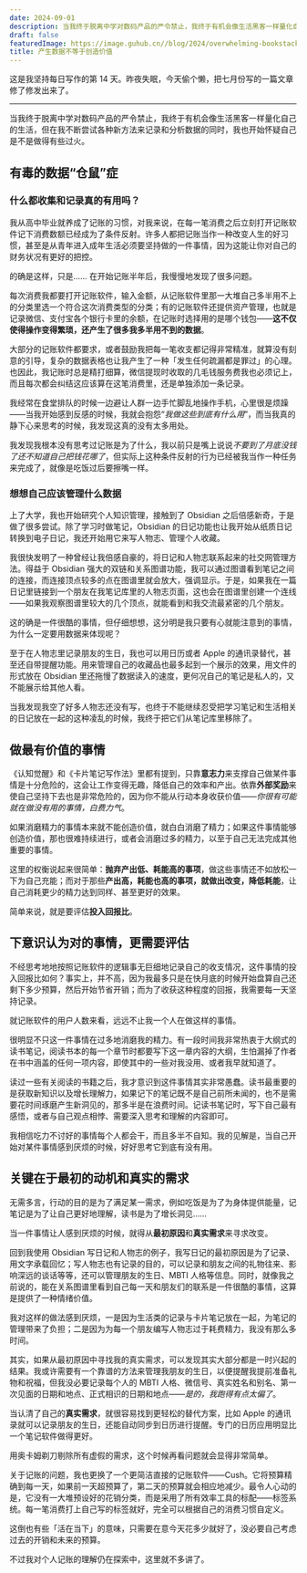 ```yaml
---
date: 2024-09-01
description: 当我终于脱离中学对数码产品的严令禁止，我终于有机会像生活黑客一样量化自己的生活，但在我不断尝试各种新方法来记录和分析数据的同时，我也开始怀疑自己是不是做得有些过火。
draft: false
featuredImage: https://image.guhub.cn//blog/2024/overwhelming-bookstack.jpg
title: 产生数据不等于创造价值
---
```






这是我坚持每日写作的第 14 天。昨夜失眠，今天偷个懒，把七月份写的一篇文章修了修发出来了。

---

当我终于脱离中学对数码产品的严令禁止，我终于有机会像生活黑客一样量化自己的生活，但在我不断尝试各种新方法来记录和分析数据的同时，我也开始怀疑自己是不是做得有些过火。

## 有毒的数据“仓鼠”症

### 什么都收集和记录真的有用吗？

我从高中毕业就养成了记账的习惯，对我来说，在每一笔消费之后立刻打开记账软件记下消费数额已经成为了条件反射。许多人都把记账当作一种改变人生的好习惯，甚至是从青年进入成年生活必须要坚持做的一件事情，因为这能让你对自己的财务状况有更好的把控。

的确是这样，只是…… 在开始记账半年后，我慢慢地发现了很多问题。

每次消费我都要打开记账软件，输入金额，从记账软件里那一大堆自己多半用不上的分类里选一个符合这次消费类型的分类；有的记账软件还提供资产管理，也就是记录微信、支付宝各个银行卡里的余额，在记账时选择用的是哪个钱包——**这不仅使得操作变得繁琐，还产生了很多我多半用不到的数据**。

大部分的记账软件都要求，或者鼓励我把每一笔收支都记得非常精准，就算没有刻意的引导，复杂的数据表格也让我产生了一种「发生任何疏漏都是罪过」的心理。也因此，我记账时总是精打细算，微信提现时收取的几毛钱服务费我也必须记上，而且每次都会纠结这应该算在这笔消费里，还是单独添加一条记录。

我经常在食堂排队的时候一边避让人群一边手忙脚乱地操作手机，心里很是烦躁——当我开始感到反感的时候，我就会抱怨“*我做这些到底有什么用*”，而当我真的静下心来思考的时候，我发现这真的没有太多用处。

我发现我根本没有思考过记账是为了什么，我以前只是嘴上说说*不要到了月底没钱了还不知道自己把钱花哪了*，但实际上这种条件反射的行为已经被我当作一种任务来完成了，就像是吃饭过后要擦嘴一样。

### 想想自己应该管理什么数据

上了大学，我也开始研究个人知识管理，接触到了 Obsidian 之后倍感新奇，于是做了很多尝试。除了学习时做笔记，Obsidian 的日记功能也让我开始从纸质日记转换到电子日记，我还开始用它来写人物志、管理个人收藏。

我很快发明了一种曾经让我倍感自豪的，将日记和人物志联系起来的社交网管理方法。得益于 Obsidian 强大的双链和关系图谱功能，我可以通过图谱看到笔记之间的连接，而连接顶点较多的点在图谱里就会放大，强调显示。于是，如果我在一篇日记里链接到一个朋友在我笔记库里的人物志页面，这也会在图谱里创建一个连线——如果我观察图谱里较大的几个顶点，就能看到和我交流最紧密的几个朋友。

这的确是一件很酷的事情，但仔细想想，这分明是我只要有心就能注意到的事情，为什么一定要用数据来体现呢？

至于在人物志里记录朋友的生日，我也可以用日历或者 Apple 的通讯录替代，甚至还自带提醒功能。用来管理自己的收藏品也最多起到一个展示的效果，用文件的形式放在 Obsidian 里还拖慢了数据读入的速度，更何况自己的笔记是私人的，又不能展示给其他人看。

当我发现我空了好多人物志还没有写，也终于不能继续忍受把学习笔记和生活相关的日记放在一起的这种凌乱的时候，我终于把它们从笔记库里移除了。

## 做最有价值的事情

《认知觉醒》和《卡片笔记写作法》里都有提到，只靠**意志力**来支撑自己做某件事情是十分危险的，这会让工作变得无趣，降低自己的效率和产出。依靠**外部奖励**来使自己坚持下去也是非常危险的，因为你不能从行动本身收获价值——*你很有可能就在做没有用的事情，白费力气*。

如果消磨精力的事情本来就不能创造价值，就白白消磨了精力；如果这件事情能够创造价值，那也很难持续进行，或者会消磨过多的精力，以至于自己无法完成其他重要的事情。

这里的权衡说起来很简单：**抛弃产出低、耗能高的事项**，做这些事情还不如放松一下为自己充能；而对于那些**产出高，耗能也高的事项，就做出改变，降低耗能**，让自己消耗更少的精力达到同样、甚至更好的效果。

简单来说，就是要评估**投入回报比**。

## 下意识认为对的事情，更需要评估

不经思考地地按照记账软件的逻辑事无巨细地记录自己的收支情况，这件事情的投入回报比如何？事实上，并不高，因为我最多只是在快月底的时候开始盘算自己还剩下多少预算，然后开始节省开销；而为了收获这种程度的回报，我需要每一天坚持记录。

就记账软件的用户人数来看，远远不止我一个人在做这样的事情。

很明显不只这一件事情在过多地消磨我的精力。有一段时间我非常热衷于大纲式的读书笔记，阅读书本的每一个章节时都要写下这一章内容的大纲，生怕漏掉了作者在书中涵盖的任何一项内容，即使其中的一些对我没用、或者我早就知道了。

读过一些有关阅读的书籍之后，我才意识到这件事情其实非常愚蠢。读书最重要的是获取新知识以及增长理解力，如果记下的笔记既不是自己前所未闻的，也不是需要花时间琢磨产生新洞见的，那多半是在浪费时间。记读书笔记时，写下自己最有感悟，或者与自己观点相悖、需要深入思考和理解的内容即可。

我相信吃力不讨好的事情每个人都会干，而且多半不自知。我的见解是，当自己开始对某件事情感到厌烦的时候，好好思考它到底有没有用。

## 关键在于最初的动机和真实的需求

无需多言，行动的目的是为了满足某一需求，例如吃饭是为了为身体提供能量，记笔记是为了让自己更好地理解，读书是为了增长洞见……

当一件事情让人感到厌烦的时候，就得从**最初原因**和**真实需求**来寻求改变。

回到我使用 Obsidian 写日记和人物志的例子，我写日记的最初原因是为了记录、用文字承载回忆；写人物志也有记录的目的，可以记录和朋友之间的礼物往来、影响深远的谈话等等，还可以管理朋友的生日、MBTI 人格等信息。同时，就像我之前说的，能在关系图谱里看到自己每一天和朋友们的联系是一件很酷的事情，这算是提供了一种情绪价值。

我对这样的做法感到厌烦，一是因为生活类的记录与卡片笔记放在一起，为笔记的管理带来了负担；二是因为为每一个朋友编写人物志过于耗费精力，我没有那么多时间。

其实，如果从最初原因中寻找我的真实需求，可以发现其实大部分都是一时兴起的结果。我或许需要有一个靠谱的方法来管理我朋友的生日，以便提醒我提前准备礼物和祝福，但我没必要记录每个人的 MBTI 人格、微信号、真实姓名和别名、第一次见面的日期和地点、正式相识的日期和地点——*是的，我跑得有点太偏了*。

当认清了自己的**真实需求**，就很容易找到更轻松的替代方案，比如 Apple 的通讯录就可以记录朋友的生日，还能自动同步到日历进行提醒。专门的日历应用明显比一个笔记软件做得更好。

用奥卡姆剃刀剔除所有虚假的需求，这个时候再看问题就会显得非常简单。

关于记账的问题，我也更换了一个更简洁直接的记账软件——Cush。它将预算精确到每一天，如果前一天超预算了，第二天的预算就会相应地减少。最令人心动的是，它没有一大堆预设好的花销分类，而是采用了所有效率工具的标配——标签系统。每一笔消费打上自己写的标签就好，完全可以根据自己的消费习惯自定义。

这倒也有些「活在当下」的意味，只需要在意今天花多少就好了，没必要自己考虑过去的开销和未来的预算。

不过我对个人记账的理解仍在探索中，这里就不多讲了。
